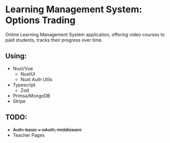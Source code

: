 # Learning Management System: Options Trading

Online Learning Management System application, offering video courses to paid students, tracks their progress over time.

## Using:

- Nuxt/Vue
  - NuxtUI
  - Nuxt Auth Utils
- Typescript
  - Zod
- Primsa/MongoDB
- Stripe

## TODO:

- ~~Auth: basic + oAuth, middleware~~
- Teacher Pages
